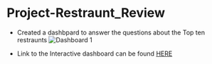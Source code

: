 # Project-Restraunt_Review

- Created a dashbpard to answer the questions about the Top ten restraunts
![Dashboard 1](https://user-images.githubusercontent.com/79213116/134095040-f37719c4-a188-447b-a460-8b63972a0976.png)


- Link to the Interactive dashboard can be found [HERE](https://public.tableau.com/shared/W99XFWKQ4?:display_count=n&:origin=viz_share_link)
